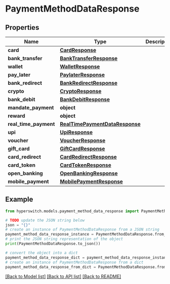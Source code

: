 # PaymentMethodDataResponse


## Properties

Name | Type | Description | Notes
------------ | ------------- | ------------- | -------------
**card** | [**CardResponse**](CardResponse.md) |  | 
**bank_transfer** | [**BankTransferResponse**](BankTransferResponse.md) |  | 
**wallet** | [**WalletResponse**](WalletResponse.md) |  | 
**pay_later** | [**PaylaterResponse**](PaylaterResponse.md) |  | 
**bank_redirect** | [**BankRedirectResponse**](BankRedirectResponse.md) |  | 
**crypto** | [**CryptoResponse**](CryptoResponse.md) |  | 
**bank_debit** | [**BankDebitResponse**](BankDebitResponse.md) |  | 
**mandate_payment** | **object** |  | 
**reward** | **object** |  | 
**real_time_payment** | [**RealTimePaymentDataResponse**](RealTimePaymentDataResponse.md) |  | 
**upi** | [**UpiResponse**](UpiResponse.md) |  | 
**voucher** | [**VoucherResponse**](VoucherResponse.md) |  | 
**gift_card** | [**GiftCardResponse**](GiftCardResponse.md) |  | 
**card_redirect** | [**CardRedirectResponse**](CardRedirectResponse.md) |  | 
**card_token** | [**CardTokenResponse**](CardTokenResponse.md) |  | 
**open_banking** | [**OpenBankingResponse**](OpenBankingResponse.md) |  | 
**mobile_payment** | [**MobilePaymentResponse**](MobilePaymentResponse.md) |  | 

## Example

```python
from hyperswitch.models.payment_method_data_response import PaymentMethodDataResponse

# TODO update the JSON string below
json = "{}"
# create an instance of PaymentMethodDataResponse from a JSON string
payment_method_data_response_instance = PaymentMethodDataResponse.from_json(json)
# print the JSON string representation of the object
print(PaymentMethodDataResponse.to_json())

# convert the object into a dict
payment_method_data_response_dict = payment_method_data_response_instance.to_dict()
# create an instance of PaymentMethodDataResponse from a dict
payment_method_data_response_from_dict = PaymentMethodDataResponse.from_dict(payment_method_data_response_dict)
```
[[Back to Model list]](../README.md#documentation-for-models) [[Back to API list]](../README.md#documentation-for-api-endpoints) [[Back to README]](../README.md)


